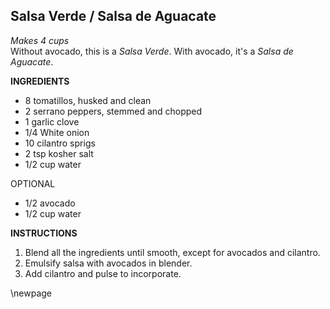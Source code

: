 ## Salsa Verde / Salsa de Aguacate

*Makes 4 cups*  
Without avocado, this is a _Salsa Verde_. With avocado, it's a _Salsa de Aguacate_.

**INGREDIENTS**

- 8 tomatillos, husked and clean
- 2 serrano peppers, stemmed and chopped
- 1 garlic clove
- 1/4 White onion
- 10 cilantro sprigs
- 2 tsp kosher salt
- 1/2 cup water

OPTIONAL

- 1/2 avocado
- 1/2 cup water

**INSTRUCTIONS**

1. Blend all the ingredients until smooth, except for avocados and cilantro.
1. Emulsify salsa with avocados in blender.
1. Add cilantro and pulse to incorporate.

\newpage
